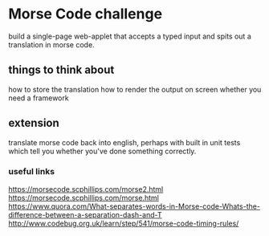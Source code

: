# Morse Code challenge

build a single-page web-applet that accepts a typed input and spits out a translation in morse code.

## things to think about

how to store the translation
how to render the output on screen
whether you need a framework

## extension

translate morse code back into english, perhaps with built in unit tests which tell you whether you've done something correctly.

### useful links

https://morsecode.scphillips.com/morse2.html
https://morsecode.scphillips.com/morse.html
https://www.quora.com/What-separates-words-in-Morse-code-Whats-the-difference-between-a-separation-dash-and-T
http://www.codebug.org.uk/learn/step/541/morse-code-timing-rules/
